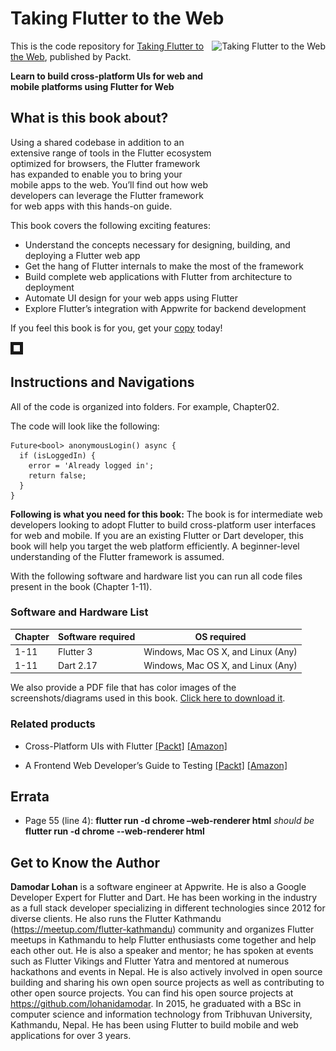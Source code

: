 


# Taking Flutter to the Web

<a href="https://www.packtpub.com/product/taking-flutter-to-web/9781801817714"><img src="https://static.packt-cdn.com/products/9781801817714/cover/smaller" alt="Taking Flutter to the Web" height="256px" align="right"></a>

This is the code repository for [Taking Flutter to the Web](https://www.packtpub.com/product/taking-flutter-to-web/9781801817714), published by Packt.

**Learn to build cross-platform UIs for web and mobile platforms using Flutter for Web**

## What is this book about?
Using a shared codebase in addition to an extensive range of tools in the Flutter ecosystem optimized for browsers, the Flutter framework has expanded to enable you to bring your mobile apps to the web. You’ll find out how web developers can leverage the Flutter framework for web apps with this hands-on guide.

This book covers the following exciting features: 
* Understand the concepts necessary for designing, building, and deploying a Flutter web app
* Get the hang of Flutter internals to make the most of the framework
* Build complete web applications with Flutter from architecture to deployment
* Automate UI design for your web apps using Flutter
* Explore Flutter’s integration with Appwrite for backend development

If you feel this book is for you, get your [copy](https://www.amazon.com/dp/1801817715) today!

<a href="https://www.packtpub.com/?utm_source=github&utm_medium=banner&utm_campaign=GitHubBanner"><img src="https://raw.githubusercontent.com/PacktPublishing/GitHub/master/GitHub.png" 
alt="https://www.packtpub.com/" border="5" /></a>


## Instructions and Navigations
All of the code is organized into folders. For example, Chapter02.

The code will look like the following:
```
Future<bool> anonymousLogin() async {
  if (isLoggedIn) {
    error = 'Already logged in';
    return false;
  }
}
```

**Following is what you need for this book:**
The book is for intermediate web developers looking to adopt Flutter to build cross-platform user interfaces for web and mobile. If you are an existing Flutter or Dart developer, this book will help you target the web platform efficiently. A beginner-level understanding of the Flutter framework is assumed.

With the following software and hardware list you can run all code files present in the book (Chapter 1-11).

### Software and Hardware List

| Chapter  | Software required                   | OS required                        |
| -------- | ------------------------------------| -----------------------------------|
| 1-11        | Flutter 3                    | Windows, Mac OS X, and Linux (Any) |
| 1-11        | Dart 2.17           | Windows, Mac OS X, and Linux (Any) |



We also provide a PDF file that has color images of the screenshots/diagrams used in this book. [Click here to download it](https://packt.link/YvdST).


### Related products <Other books you may enjoy>
* Cross-Platform UIs with Flutter [[Packt]](https://www.packtpub.com/product/cross-platform-uis-with-flutter/9781801810494?utm_source=github&utm_medium=repository&utm_campaign=9781801810494) [[Amazon]](https://www.amazon.com/dp/1801810494)

* A Frontend Web Developer’s Guide to Testing [[Packt]](https://www.packtpub.com/product/a-front-end-web-developer-s-guide-to-testing/9781803238319) [[Amazon]](https://www.amazon.com/dp/1803238313)

## Errata 
 * Page 55 (line 4):  **flutter run -d chrome –web-renderer html** _should be_ **flutter run -d chrome --web-renderer html**
 
## Get to Know the Author
**Damodar Lohan**
is a software engineer at Appwrite. He is also a Google Developer Expert for Flutter and Dart. He has been working in the industry as a full stack developer specializing in different technologies since 2012 for diverse clients. He also runs the Flutter Kathmandu (https://meetup.com/flutter-kathmandu) community and organizes Flutter meetups in Kathmandu to help Flutter enthusiasts come together and help each other out. He is also a speaker and mentor; he has spoken at events such as Flutter Vikings and Flutter Yatra and mentored at numerous hackathons and events in Nepal. He is also actively involved in open source building and sharing his own open source projects as well as contributing to other open source projects. You can find his open source projects at https://github.com/lohanidamodar.
In 2015, he graduated with a BSc in computer science and information technology from Tribhuvan University, Kathmandu, Nepal. He has been using Flutter to build mobile and web applications for over 3 years.

